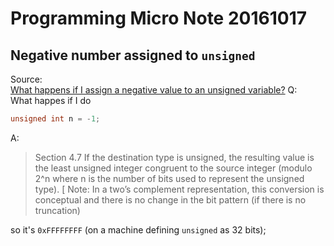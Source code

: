 
# Programming Micro Note 20161017

## Negative number assigned to `unsigned`
Source:  
[What happens if I assign a negative value to an unsigned variable?](http://stackoverflow.com/questions/2711522/what-happens-if-i-assign-a-negative-value-to-an-unsigned-variable)
Q:  
What happes if I do
```C++
unsigned int n = -1;
```

A:
>  Section 4.7
>  If the destination type is unsigned, the resulting value is the least unsigned integer congruent to the source integer (modulo 2^n where n is the number of bits used to represent the unsigned type). [ Note: In a two’s complement representation, this conversion is conceptual and there is no change in the bit pattern (if there is no truncation)

so it's `0xFFFFFFFF` (on a machine defining `unsigned` as 32 bits);
